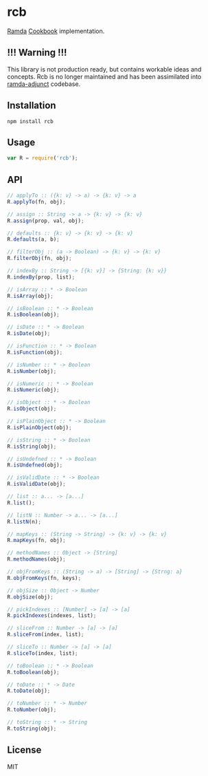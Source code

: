 # rcb

[Ramda](https://github.com/ramda/ramda) [Cookbook](https://github.com/ramda/ramda/wiki/Cookbook) implementation.

## !!! Warning !!!

This library is not production ready, but contains workable ideas and concepts.
Rcb is no longer maintained and has been assimilated into [ramda-adjunct](https://github.com/char0n/ramda-adjunct)
codebase. 

## Installation

```
npm install rcb
```

## Usage

```javascript
var R = require('rcb');
```

## API

```javascript
// applyTo :: ({k: v} -> a) -> {k: v} -> a
R.applyTo(fn, obj);

// assign :: String -> a -> {k: v} -> {k: v}
R.assign(prop, val, obj);

// defaults :: {k: v} -> {k: v} -> {k: v}
R.defaults(a, b);

// filterObj :: (a -> Boolean) -> {k: v} -> {k: v}
R.filterObj(fn, obj);

// indexBy :: String -> [{k: v}] -> {String: {k: v}}
R.indexBy(prop, list);

// isArray :: * -> Boolean
R.isArray(obj);

// isBoolean :: * -> Boolean
R.isBoolean(obj);

// isDate :: * -> Boolean
R.isDate(obj);

// isFunction :: * -> Boolean
R.isFunction(obj);

// isNumber :: * -> Boolean
R.isNumber(obj);

// isNumeric :: * -> Boolean
R.isNumeric(obj);

// isObject :: * -> Boolean
R.isObject(obj);

// isPlainObject :: * -> Boolean
R.isPlainObject(obj);

// isString :: * -> Boolean
R.isString(obj);

// isUndefned :: * -> Boolean
R.isUndefned(obj);

// isValidDate :: * -> Boolean
R.isValidDate(obj);

// list :: a... -> [a...]
R.list();

// listN :: Number -> a... -> [a...]
R.listN(n);

// mapKeys :: (String -> String) -> {k: v} -> {k: v}
R.mapKeys(fn, obj);

// methodNames :: Object -> [String]
R.methodNames(obj);

// objFromKeys :: (String -> a) -> [String] -> {Strng: a}
R.objFromKeys(fn, keys);

// objSize :: Object -> Number
R.objSize(obj);

// pickIndexes :: [Number] -> [a] -> [a]
R.pickIndexes(indexes, list);

// sliceFrom :: Number -> [a] -> [a]
R.sliceFrom(index, list);

// sliceTo :: Number -> [a] -> [a]
R.sliceTo(index, list);

// toBoolean :: * -> Boolean
R.toBoolean(obj);

// toDate :: * -> Date
R.toDate(obj);

// toNumber :: * -> Number
R.toNumber(obj);

// toString :: * -> String
R.toString(obj);
```

## License

MIT
